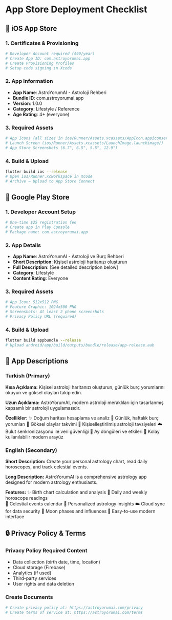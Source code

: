 # App Store Deployment Checklist

## 📱 iOS App Store

### 1. Certificates & Provisioning
```bash
# Developer Account required ($99/year)
# Create App ID: com.astroyorumai.app
# Create Provisioning Profiles
# Setup code signing in Xcode
```

### 2. App Information
- **App Name**: AstroYorumAI - Astroloji Rehberi
- **Bundle ID**: com.astroyorumai.app
- **Version**: 1.0.0
- **Category**: Lifestyle / Reference
- **Age Rating**: 4+ (everyone)

### 3. Required Assets
```bash
# App Icons (all sizes in ios/Runner/Assets.xcassets/AppIcon.appiconset/)
# Launch Screen (ios/Runner/Assets.xcassets/LaunchImage.launchimage/)
# App Store Screenshots (6.7", 6.5", 5.5", 12.9")
```

### 4. Build & Upload
```bash
flutter build ios --release
# Open ios/Runner.xcworkspace in Xcode
# Archive → Upload to App Store Connect
```

## 🤖 Google Play Store

### 1. Developer Account Setup
```bash
# One-time $25 registration fee
# Create app in Play Console
# Package name: com.astroyorumai.app
```

### 2. App Details
- **App Name**: AstroYorumAI - Astroloji ve Burç Rehberi
- **Short Description**: Kişisel astroloji haritanızı oluşturun
- **Full Description**: [See detailed description below]
- **Category**: Lifestyle
- **Content Rating**: Everyone

### 3. Required Assets
```bash
# App Icon: 512x512 PNG
# Feature Graphic: 1024x500 PNG
# Screenshots: At least 2 phone screenshots
# Privacy Policy URL (required)
```

### 4. Build & Upload
```bash
flutter build appbundle --release
# Upload android/app/build/outputs/bundle/release/app-release.aab
```

## 📝 App Descriptions

### Turkish (Primary)
**Kısa Açıklama:**
Kişisel astroloji haritanızı oluşturun, günlük burç yorumlarını okuyun ve göksel olayları takip edin.

**Uzun Açıklama:**
AstroYorumAI, modern astroloji meraklıları için tasarlanmış kapsamlı bir astroloji uygulamasıdır.

**Özellikler:**
✨ Doğum haritası hesaplama ve analiz
🌟 Günlük, haftalık burç yorumları
📅 Göksel olaylar takvimi
🔮 Kişiselleştirilmiş astroloji tavsiyeleri
☁️ Bulut senkronizasyonu ile veri güvenliği
🌙 Ay döngüleri ve etkileri
🎯 Kolay kullanılabilir modern arayüz

### English (Secondary)
**Short Description:**
Create your personal astrology chart, read daily horoscopes, and track celestial events.

**Long Description:**
AstroYorumAI is a comprehensive astrology app designed for modern astrology enthusiasts.

**Features:**
✨ Birth chart calculation and analysis
🌟 Daily and weekly horoscope readings  
📅 Celestial events calendar
🔮 Personalized astrology insights
☁️ Cloud sync for data security
🌙 Moon phases and influences
🎯 Easy-to-use modern interface

## 🔒 Privacy Policy & Terms

### Privacy Policy Required Content
- Data collection (birth date, time, location)
- Cloud storage (Firebase)
- Analytics (if used)
- Third-party services
- User rights and data deletion

### Create Documents
```bash
# Create privacy policy at: https://astroyorumai.com/privacy
# Create terms of service at: https://astroyorumai.com/terms
```
